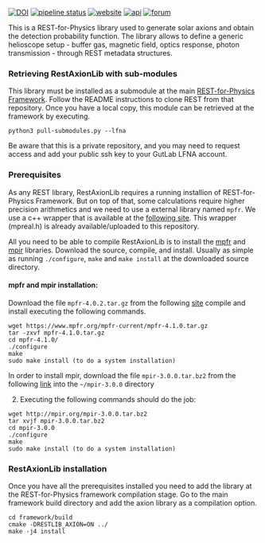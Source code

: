 [![DOI](https://zenodo.org/badge/324291710.svg)](http://doi.org/10.5281/zenodo.4528985)
[![pipeline status](https://gitlab.cern.ch/rest-for-physics/axionlib/badges/master/pipeline.svg)](https://gitlab.cern.ch/rest-for-physics/axionlib/-/commits/master)
[![website](https://img.shields.io/badge/user-guide-E8B6FF.svg)](https://rest-for-physics.github.io)
[![api](https://img.shields.io/badge/user-API-FFCA78.svg)](https://sultan.unizar.es/rest/)
[![forum](https://img.shields.io/badge/user-forum-AAFF90.svg)](https://rest-forum.unizar.es/)

This is a REST-for-Physics library used to generate solar axions and obtain the detection probability function. The library allows to define a generic helioscope setup - buffer gas, magnetic field, optics response, photon transmission - through REST metadata structures.

### Retrieving RestAxionLib with sub-modules

This library must be installed as a submodule at the main [REST-for-Physics Framework](https://github.com/rest-for-physics/framework/). Follow the README instructions to clone REST from that repository. Once you have a local copy, this module can be retrieved at the framework by executing.

```
python3 pull-submodules.py --lfna
```

Be aware that this is a private repository, and you may need to request access and add your public ssh key to your GutLab LFNA account.

### Prerequisites

As any REST library, RestAxionLib requires a running installion of REST-for-Physics Framework. But on top of that, some calculations require higher precision arithmetics and we need to use a external library named `mpfr`. 
We use a c++ wrapper that is available at the [following site](http://www.holoborodko.com/pavel/mpfr/#intro). This wrapper (mpreal.h) is already available/uploaded to this repository.

All you need to be able to compile RestAxionLib is to install the [mpfr](https://www.mpfr.org) and [mpir](http://mpir.org) libraries. Download the source, compile, and install. 
Usually as simple as running `./configure`, `make` and `make install` at the downloaded source directory.

#### mpfr and mpir installation:

Download the file `mpfr-4.0.2.tar.gz` from the following [site](https://www.mpfr.org/mpfr-current/#download) compile and install executing the following commands.

```
wget https://www.mpfr.org/mpfr-current/mpfr-4.1.0.tar.gz
tar -zxvf mpfr-4.1.0.tar.gz
cd mpfr-4.1.0/
./configure
make
sudo make install (to do a system installation)
```

In order to install mpir, download the file `mpir-3.0.0.tar.bz2` from the following [link](http://mpir.org/downloads.html) into the `~/mpir-3.0.0` directory

2) Executing the following commands should do the job:

```
wget http://mpir.org/mpir-3.0.0.tar.bz2
tar xvjf mpir-3.0.0.tar.bz2
cd mpir-3.0.0
./configure
make
sudo make install (to do a system installation)
```

### RestAxionLib installation

Once you have all the prerequisites installed you need to add the library at the REST-for-Physics framework compilation stage. Go to the main framework build directory and add the axion library as a compilation option.

```
cd framework/build
cmake -DRESTLIB_AXION=ON ../
make -j4 install
```
